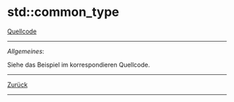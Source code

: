 # std::common_type

[Quellcode](CommonType.cpp)

---

*Allgemeines*:

Siehe das Beispiel im korrespondieren Quellcode.

---

[Zurück](../../Readme.md)

---
